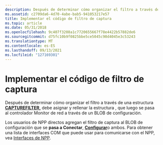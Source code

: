```yaml
---
description: Después de determinar cómo organizar el filtro a través de una estructura CAPTUREFILTER, debe asignar y rellenar la estructura , que luego se pasa al controlador Monitor de red a través de un BLOB de configuración.
ms.assetid: c2709da6-4d70-4abe-bab5-941053217e57
title: Implementar el código de filtro de captura
ms.topic: article
ms.date: 05/31/2018
ms.openlocfilehash: 9c407f3208a1c7720655667f78e4422b57882de6
ms.sourcegitcommit: d75fc10b9f0825bbe5ce5045c90d4045e3c53243
ms.translationtype: MT
ms.contentlocale: es-ES
ms.lasthandoff: 09/13/2021
ms.locfileid: "127169301"
---
```

# <a name="implementing-the-capture-filter-code"></a>Implementar el código de filtro de captura

Después de determinar cómo organizar el filtro a través de una estructura [**CAPTUREFILTER,**](capturefilter.md) debe asignar y rellenar la estructura , que luego se pasa al controlador Monitor de red a través de un BLOB de configuración.

Los usuarios de NPP directos agregan el filtro de captura al BLOB de configuración que se **pasa a Conectar**, [**Configurar**](configure.md)o ambos. Para obtener una lista de interfaces COM que puede usar para comunicarse con el NPP, vea [Interfaces de NPP](npp-interfaces.md).

 

 



